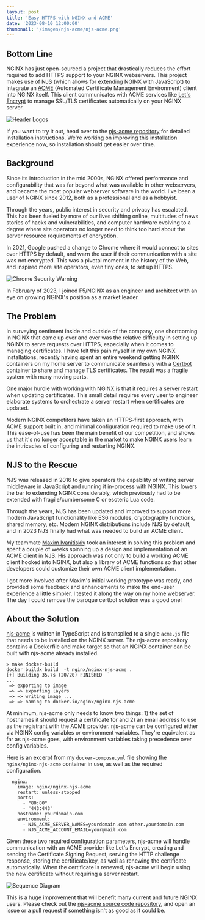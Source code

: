 ```yaml
---
layout: post
title: 'Easy HTTPS with NGINX and ACME'
date: '2023-08-10 12:00:00'
thumbnail: '/images/njs-acme/njs-acme.png'
---
```


## Bottom Line

NGINX has just open-sourced a project that drastically reduces the effort required to add HTTPS support to your NGINX webservers. This project makes use of NJS (which allows for extending NGINX with JavaScript) to integrate an [ACME](https://en.wikipedia.org/wiki/Automatic_Certificate_Management_Environment) (Automated Certificate Management Environment) client into NGINX itself. This client communicates with ACME services like [Let's Encrypt](https://letsencrypt.org/) to manage SSL/TLS certificates automatically on your NGINX server.

![Header Logos](/images/njs-acme/njs-acme.png 'NGINX + NJS + njs-acme + ACME = CERTS')

If you want to try it out, head over to the [njs-acme repository](https://github.com/nginx/njs-acme) for detailed installation instructions. We're working on improving this installation experience now, so installation should get easier over time.

## Background

Since its introduction in the mid 2000s, NGINX offered performance and configurability that was far beyond what was available in other webservers, and became the most popular webserver software in the world. I've been a user of NGINX since 2012, both as a professional and as a hobbyist.

Through the years, public interest in security and privacy has escalated. This has been fueled by more of our lives shifting online, multitudes of news stories of hacks and vulnerabilities, and computer hardware evolving to a degree where site operators no longer need to think too hard about the server resource requirements of encryption.

In 2021, Google pushed a change to Chrome where it would connect to sites over HTTPS by default, and warn the user if their communication with a site was not encrypted. This was a pivotal moment in the history of the Web, and inspired more site operators, even tiny ones, to set up HTTPS.

![Chrome Security Warning](/images/njs-acme/not-secure.png 'Security Warning')

In February of 2023, I joined F5/NGINX as an engineer and architect with an eye on growing NGINX's position as a market leader.

## The Problem

In surveying sentiment inside and outside of the company, one shortcoming in NGINX that came up over and over was the relative difficulty in setting up NGINX to serve requests over HTTPS, especially when it comes to managing certificates. I have felt this pain myself in my own NGINX installations, recently having spent an entire weekend getting NGINX containers on my home server to communicate seamlessly with a [Certbot](https://certbot.eff.org/) container to share and manage TLS certificates. The result was a fragile system with many moving parts.

One major hurdle with working with NGINX is that it requires a server restart when updating certificates. This small detail requires every user to engineer elaborate systems to orchestrate a server restart when certificates are updated.

Modern NGINX competitors have taken an HTTPS-first approach, with ACME support built in, and minimal configuration required to make use of it. This ease-of-use has been the main benefit of our competition, and shows us that it's no longer acceptable in the market to make NGINX users learn the intricacies of configuring and restarting NGINX.

## NJS to the Rescue

NJS was released in 2016 to give operators the capability of writing server middleware in JavaScript and running it in-process with NGINX. This lowers the bar to extending NGINX considerably, which previously had to be extended with fragile/cumbersome C or esoteric Lua code.

Through the years, NJS has been updated and improved to support more modern JavaScript functionality like ES6 modules, cryptography functions, shared memory, etc. Modern NGINX distributions include NJS by default, and in 2023 NJS finally had what was needed to build an ACME client.

My teammate [Maxim Ivanitiskiy](https://github.com/ivanitskiy) took an interest in solving this problem and spent a couple of weeks spinning up a design and implementation of an ACME client in NJS. His approach was not only to build a working ACME client hooked into NGINX, but also a library of ACME functions so that other developers could customize their own ACME client implementation.

I got more involved after Maxim's initial working prototype was ready, and provided some feedback and enhancements to make the end-user experience a little simpler. I tested it along the way on my home webserver. The day I could remove the baroque certbot solution was a good one!

## About the Solution

[njs-acme](https://github.com/nginx/njs-acme) is written in TypeScript and is transpiled to a single `acme.js` file that needs to be installed on the NGINX server. The njs-acme repository contains a Dockerfile and make target so that an NGINX container can be built with njs-acme already installed.

```
> make docker-build
docker buildx build  -t nginx/nginx-njs-acme .
[+] Building 35.7s (20/20) FINISHED
...
 => exporting to image
 => => exporting layers
 => => writing image ...
 => => naming to docker.io/nginx/nginx-njs-acme
```

At minimum, njs-acme only needs to know two things: 1) the set of hostnames it should request a certificate for and 2) an email address to use as the registrant with the ACME provider. njs-acme can be configured either via NGINX config variables or environment variables. They're equivalent as far as njs-acme goes, with environment variables taking precedence over config variables.

Here is an excerpt from my `docker-compose.yml` file showing the `nginx/nginx-njs-acme` container in use, as well as the required configuration.

```
  nginx:
    image: nginx/nginx-njs-acme
    restart: unless-stopped
    ports:
      - "80:80"
      - "443:443"
    hostname: yourdomain.com
    environment:
      - NJS_ACME_SERVER_NAMES=yourdomain.com other.yourdomain.com
      - NJS_ACME_ACCOUNT_EMAIL=your@mail.com
```

Given these two required configuration parameters, njs-acme will handle communication with an ACME provider like Let's Encrypt, creating and sending the Certificate Signing Request, serving the HTTP challenge response, storing the certificate/key, as well as renewing the certificate automatically. When the certificate is renewed, njs-acme will begin using the new certificate without requiring a server restart.

![Sequence Diagram](/images/njs-acme/sequence.png 'Sequence Diagram')

This is a huge improvement that will benefit many current and future NGINX users. Please check out the [njs-acme source code repository](https://github.com/nginxinc/njs-acme), and open an issue or a pull request if something isn't as good as it could be.
